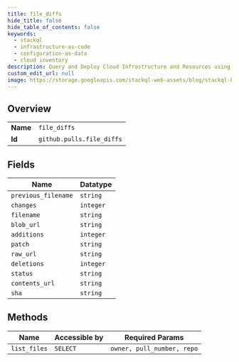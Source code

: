 ```yaml
---
title: file_diffs
hide_title: false
hide_table_of_contents: false
keywords:
  - stackql
  - infrastructure-as-code
  - configuration-as-data
  - cloud inventory
description: Query and Deploy Cloud Infrastructure and Resources using SQL
custom_edit_url: null
image: https://storage.googleapis.com/stackql-web-assets/blog/stackql-blog-post-featured-image.png
---
```

  
    

## Overview
<table><tbody>
<tr><td><b>Name</b></td><td><code>file_diffs</code></td></tr>
<tr><td><b>Id</b></td><td><code>github.pulls.file_diffs</code></td></tr>
</tbody></table>

## Fields
| Name | Datatype |
| ---- | -------- |
| `previous_filename` | `string` |
| `changes` | `integer` |
| `filename` | `string` |
| `blob_url` | `string` |
| `additions` | `integer` |
| `patch` | `string` |
| `raw_url` | `string` |
| `deletions` | `integer` |
| `status` | `string` |
| `contents_url` | `string` |
| `sha` | `string` |
## Methods
| Name | Accessible by | Required Params |
| ---- | ------------- | --------------- |
| `list_files` | `SELECT` | `owner, pull_number, repo` |
